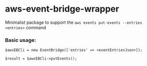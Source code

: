 # aws-event-bridge-wrapper

Minimalist package to support the `aws events put-events --entries <entries>` command

### Basic usage:

```
$awsEBCli = new EventBridge(['entries' => <eventEntriesJson>]);

$result = $awsEBCli->putEvents();
```
